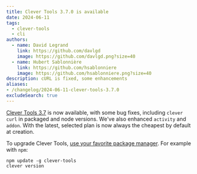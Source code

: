 ```yaml
---
title: Clever Tools 3.7.0 is available
date: 2024-06-11
tags:
  - clever-tools
  - cli
authors:
  - name: David Legrand
    link: https://github.com/davlgd
    image: https://github.com/davlgd.png?size=40
  - name: Hubert Sablonnière
    link: https://github.com/hsablonniere
    image: https://github.com/hsablonniere.png?size=40
description: cURL is fixed, some enhancements
aliases:
- /changelog/2024-06-11-clever-tools-3.7.0
excludeSearch: true
---
```


[Clever Tools 3.7](https://github.com/CleverCloud/clever-tools/releases/tag/3.7.0) is now available, with some bug fixes, including `clever curl` in packaged and node versions. We've also enhanced `activity` and `addon`. With the latest, selected plan is now always the cheapest by default at creation.

To upgrade Clever Tools, [use your favorite package manager](/developers/doc/cli/install). For example with `npm`:

```
npm update -g clever-tools
clever version
```
